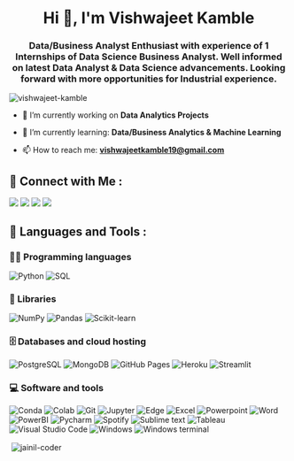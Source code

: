 <h1 align="center">Hi 👋, I'm Vishwajeet Kamble</h1>
<h3 align="center">Data/Business Analyst Enthusiast with experience of 1 Internships of Data Science Business Analyst. Well informed on latest Data Analyst & Data Science advancements. Looking forward with more opportunities for Industrial experience.</h3>

<p align="left"> <img src="https://komarev.com/ghpvc/?username=vishwajeet-kamble&label=Profile%20views&color=0e75b6&style=flat" alt="vishwajeet-kamble" /> </p>

- 🔭 I’m currently working on **Data Analytics Projects**

- 🌱 I’m currently learning: **Data/Business Analytics & Machine Learning**

- 📫 How to reach me: **vishwajeetkamble19@gmail.com**

<h2 align="left">📱 Connect with Me :</h2>

<p>
  <a href="mailto:vishwajeetkamble19@gmail.com"><img src="https://img.shields.io/badge/-Gmail-D14836?style=flat&logo=Gmail&logoColor=white"/></a>
  <a href="https://www.linkedin.com/in/-vishwajeet-kamble-/"><img src="https://img.shields.io/badge/-Linkedin-0077B5?style=flat&logo=Linkedin&logoColor=white"/></a>
  <a href="https://www.instagram.com/jainil_2401_/"><img src="https://img.shields.io/badge/Instagram-E4405F?style=flat&logo=Instagram&logoColor=white"/></a>
  <a href=https://t.me/"><img src="https://img.shields.io/badge/Telegram-2CA5E0?style=flat&logo=telegram&logoColor=white"/></a>                                                                                                                               
</p>
 
<h2 align="left">🚀 Languages and Tools :</h2>

### 👨‍💻 Programming languages

<p>
    <img alt="Python" src="https://img.shields.io/badge/Python-5391FE?logo=python&logoColor=white">
    <img alt="SQL" src="https://custom-icon-badges.herokuapp.com/badge/SQL-025E8C.svg?logo=database&logoColor=white">
</p>

### 🧰 Libraries

<p>
    <img alt="NumPy" src="https://img.shields.io/badge/Numpy-013243?logo=numpy&logoColor=white">
    <img alt="Pandas" src="https://img.shields.io/badge/Pandas-150458?logo=pandas&logoColor=white">
    <img alt="Scikit-learn" src="https://img.shields.io/badge/scikit_learn-0078D7?logo=scikit-learn&logoColor=white">
    
</p>

### 🗄️ Databases and cloud hosting

<p>
    <img alt="PostgreSQL" src ="https://img.shields.io/badge/PostgreSQL-316192?logo=postgresql&logoColor=white">
    <img alt="MongoDB" src ="https://img.shields.io/badge/MongoDB-white?logo=mongodb&logoColor=color">
    <img alt="GitHub Pages" src="https://img.shields.io/badge/GitHub%20Pages-327FC7?logo=github&logoColor=white">
    <img alt="Heroku" src="https://img.shields.io/badge/Heroku-430098?logo=heroku&logoColor=white">
    <img alt="Streamlit" src="https://img.shields.io/badge/Streamlit_Cloud-FF4B4B?logo=Streamlit&logoColor=white">
</p>

### 💻 Software and tools

<p>
    <img alt="Conda" src="https://img.shields.io/badge/conda-342B029?logo=anaconda&logoColor=white">
    <img alt="Colab" src="https://img.shields.io/badge/Colab-F9AB00?logo=googlecolab&color=525252">
    <img alt="Git" src="https://img.shields.io/badge/Git-F05033.svg?logo=git&logoColor=white">
    <img alt="Jupyter" src="https://img.shields.io/badge/Jupyter-F37626.svg?logo=Jupyter&logoColor=white">
    <img alt="Edge" src="https://img.shields.io/badge/Microsoft_Edge-0078D7?logo=Microsoft-edge&logoColor=white">
    <img alt="Excel" src="https://img.shields.io/badge/Microsoft_Excel-217346?logo=microsoft-excel&logoColor=white">
    <img alt="Powerpoint" src="https://img.shields.io/badge/Microsoft_PowerPoint-B7472A?logo=microsoft-powerpoint&logoColor=white">
    <img alt="Word" src="https://img.shields.io/badge/Microsoft_Word-2B579A?logo=microsoft-word&logoColor=white">
    <img alt="PowerBI" src="https://img.shields.io/badge/Microsoft_PowerBI-F2C811?logo=Power%20BI&logoColor=white">
    <img alt="Pycharm" src="https://img.shields.io/badge/PyCharm-000000?logo=Pycharm&logoColor=white">
    <img alt="Spotify" src="https://img.shields.io/badge/Spotify-1ED760?logo=spotify&logoColor=white">
    <img alt="Sublime text" src="https://img.shields.io/badge/sublime_text-%23575757.svg?logo=sublime-text&logoColor=white">
    <img alt="Tableau" src="https://img.shields.io/badge/Tableau-005571?logo=Tableau&logoColor=white">
    <img alt="Visual Studio Code" src="https://img.shields.io/badge/Visual%20Studio%20Code-0078d7.svg?logo=visual-studio-code&logoColor=white">
    <img alt="Windows" src="https://img.shields.io/badge/Windows-0078D6?logo=windows&logoColor=white">
    <img alt="Windows terminal" src="https://img.shields.io/badge/Windows%20Terminal-4D4D4D?logo=windows%20terminal&logoColor=white">
</p>


<p>&nbsp;<img align="center" src="https://github-readme-stats.vercel.app/api?username=jainil-coder&show_icons=true&locale=en&theme=radical" alt="jainil-coder" /></p>

